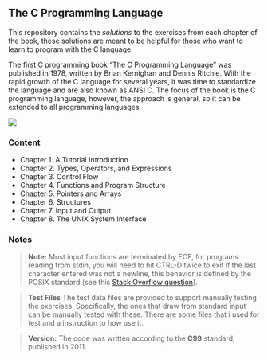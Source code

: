 
## The C Programming Language

This repository contains the _solutions_ to the exercises from each chapter of the book, these solutions are meant to be helpful for those who want to learn to program with the C language.

The first C programming book “The C Programming Language” was published in 1978, written by Brian Kernighan and Dennis Ritchie. With the rapid growth of the C language for several years, it was time to standardize the language and are also known as ANSI C. The focus of the book is the C programming language, however, the approach is general, so it can be extended to all programming languages.

<img src="https://m.media-amazon.com/images/I/411ejyE8obL._SX258_BO1,204,203,200_QL70_ML2_.jpg" >

### Content

- Chapter 1. A Tutorial Introduction
- Chapter 2. Types, Operators, and Expressions
- Chapter 3. Control Flow
- Chapter 4. Functions and Program Structure
- Chapter 5. Pointers and Arrays
- Chapter 6. Structures
- Chapter 7. Input and Output
- Chapter 8. The UNIX System Interface

### Notes

> **Note:** Most input functions are terminated by EOF, for programs reading from stdin, you will need to hit CTRL-D twice to exit if the last character entered was not a newline, this behavior is defined by the POSIX standard (see this  [Stack Overflow question](https://stackoverflow.com/questions/21260674/why-do-i-need-to-type-ctrl-d-twice-to-mark-end-of-file?utm_medium=organic&utm_source=google_rich_qa&utm_campaign=google_rich_qa)).

> **Test Files** The test data files are provided to support manually testing the exercises. Specifically, the ones that draw from standard input can be manually tested with these. There are some files that i used for test and a instruction to how use it.

>**Version:** The code was written according to the **C99** standard, published in 2011.
